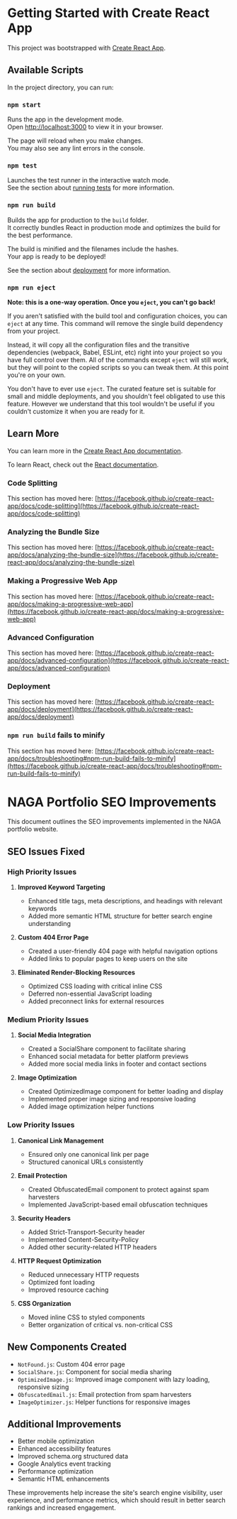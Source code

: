 # Getting Started with Create React App

This project was bootstrapped with [Create React App](https://github.com/facebook/create-react-app).

## Available Scripts

In the project directory, you can run:

### `npm start`

Runs the app in the development mode.\
Open [http://localhost:3000](http://localhost:3000) to view it in your browser.

The page will reload when you make changes.\
You may also see any lint errors in the console.

### `npm test`

Launches the test runner in the interactive watch mode.\
See the section about [running tests](https://facebook.github.io/create-react-app/docs/running-tests) for more information.

### `npm run build`

Builds the app for production to the `build` folder.\
It correctly bundles React in production mode and optimizes the build for the best performance.

The build is minified and the filenames include the hashes.\
Your app is ready to be deployed!

See the section about [deployment](https://facebook.github.io/create-react-app/docs/deployment) for more information.

### `npm run eject`

**Note: this is a one-way operation. Once you `eject`, you can't go back!**

If you aren't satisfied with the build tool and configuration choices, you can `eject` at any time. This command will remove the single build dependency from your project.

Instead, it will copy all the configuration files and the transitive dependencies (webpack, Babel, ESLint, etc) right into your project so you have full control over them. All of the commands except `eject` will still work, but they will point to the copied scripts so you can tweak them. At this point you're on your own.

You don't have to ever use `eject`. The curated feature set is suitable for small and middle deployments, and you shouldn't feel obligated to use this feature. However we understand that this tool wouldn't be useful if you couldn't customize it when you are ready for it.

## Learn More

You can learn more in the [Create React App documentation](https://facebook.github.io/create-react-app/docs/getting-started).

To learn React, check out the [React documentation](https://reactjs.org/).

### Code Splitting

This section has moved here: [https://facebook.github.io/create-react-app/docs/code-splitting](https://facebook.github.io/create-react-app/docs/code-splitting)

### Analyzing the Bundle Size

This section has moved here: [https://facebook.github.io/create-react-app/docs/analyzing-the-bundle-size](https://facebook.github.io/create-react-app/docs/analyzing-the-bundle-size)

### Making a Progressive Web App

This section has moved here: [https://facebook.github.io/create-react-app/docs/making-a-progressive-web-app](https://facebook.github.io/create-react-app/docs/making-a-progressive-web-app)

### Advanced Configuration

This section has moved here: [https://facebook.github.io/create-react-app/docs/advanced-configuration](https://facebook.github.io/create-react-app/docs/advanced-configuration)

### Deployment

This section has moved here: [https://facebook.github.io/create-react-app/docs/deployment](https://facebook.github.io/create-react-app/docs/deployment)

### `npm run build` fails to minify

This section has moved here: [https://facebook.github.io/create-react-app/docs/troubleshooting#npm-run-build-fails-to-minify](https://facebook.github.io/create-react-app/docs/troubleshooting#npm-run-build-fails-to-minify)

# NAGA Portfolio SEO Improvements

This document outlines the SEO improvements implemented in the NAGA portfolio website.

## SEO Issues Fixed

### High Priority Issues
1. **Improved Keyword Targeting**
   - Enhanced title tags, meta descriptions, and headings with relevant keywords
   - Added more semantic HTML structure for better search engine understanding

2. **Custom 404 Error Page**
   - Created a user-friendly 404 page with helpful navigation options
   - Added links to popular pages to keep users on the site

3. **Eliminated Render-Blocking Resources**
   - Optimized CSS loading with critical inline CSS
   - Deferred non-essential JavaScript loading
   - Added preconnect links for external resources

### Medium Priority Issues
1. **Social Media Integration**
   - Created a SocialShare component to facilitate sharing
   - Enhanced social metadata for better platform previews
   - Added more social media links in footer and contact sections

2. **Image Optimization**
   - Created OptimizedImage component for better loading and display
   - Implemented proper image sizing and responsive loading
   - Added image optimization helper functions

### Low Priority Issues
1. **Canonical Link Management**
   - Ensured only one canonical link per page
   - Structured canonical URLs consistently

2. **Email Protection**
   - Created ObfuscatedEmail component to protect against spam harvesters
   - Implemented JavaScript-based email obfuscation techniques

3. **Security Headers**
   - Added Strict-Transport-Security header
   - Implemented Content-Security-Policy
   - Added other security-related HTTP headers

4. **HTTP Request Optimization**
   - Reduced unnecessary HTTP requests
   - Optimized font loading
   - Improved resource caching

5. **CSS Organization**
   - Moved inline CSS to styled components 
   - Better organization of critical vs. non-critical CSS

## New Components Created
- `NotFound.js`: Custom 404 error page
- `SocialShare.js`: Component for social media sharing
- `OptimizedImage.js`: Improved image component with lazy loading, responsive sizing
- `ObfuscatedEmail.js`: Email protection from spam harvesters
- `ImageOptimizer.js`: Helper functions for responsive images

## Additional Improvements
- Better mobile optimization
- Enhanced accessibility features
- Improved schema.org structured data
- Google Analytics event tracking
- Performance optimization
- Semantic HTML enhancements

These improvements help increase the site's search engine visibility, user experience, and performance metrics, which should result in better search rankings and increased engagement.
